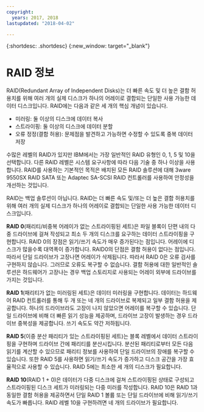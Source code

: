 ```yaml
---
copyright:
  years: 2017, 2018
lastupdated: "2018-04-02"

---
```


{:shortdesc: .shortdesc}
{:new_window: target="_blank"}

# RAID 정보

RAID(Redundant Array of Independent Disks)는 더 빠른 속도 및 더 높은 결함 허용치를 위해 여러 개의 실제 디스크가 하나의 어레이로 결합되는 단일한 사용 가능한 데이터 디스크입니다. RAID에는 다음과 같은 세 개의 핵심 개념이 있습니다.
* 미러링: 둘 이상의 디스크에 데이터 복사
* 스트라이핑: 둘 이상의 디스크에 데이터 분할
* 오류 정정(결함 허용): 문제점을 발견하고 가능하면 수정할 수 있도록 중복 데이터 저장

수많은 레벨의 RAID가 있지만 IBM에서는 가장 일반적인 RAID 유형인 0, 1, 5 및 10을 선택합니다. 다른 RAID 레벨은 시스템 요구사항에 따라 다음 기술 중 하나 이상을 사용합니다. RAID를 사용하는 기본적인 목적은 배치된 모든 RAID 솔루션에 대해 3ware 9550SX RAID SATA 또는 Adaptec SA-SCSI RAID 컨트롤러를 사용하여 안정성을 개선하는 것입니다.

RAID는 백업 솔루션이 아닙니다.  RAID는 더 빠른 속도 및/또는 더 높은 결함 허용치를 위해 여러 개의 실제 디스크가 하나의 어레이로 결합되는 단일한 사용 가능한 데이터 디스크입니다.


**RAID 0**(패리티/비중복 어레이가 없는 스트라이핑된 세트)은 파일 블록이 단편 내의 다중 드라이브에 걸쳐 작성되고 최소 두 개의 디스크를 요구하는 데이터 스트라이핑을 구현합니다. RAID 0의 장점은 읽기/쓰기 속도가 매우 증가된다는 점입니다. 어레이에 디스크가 많을수록 대역폭이 증가합니다. RAID0의 단점은 결함 허용이 없다는 점입니다. 따라서 단일 드라이브가 고장나면 어레이가 삭제됩니다. 따라서 RAID 0은 오류 검사를 구현하지 않습니다. 그러므로 오류도 복구할 수 없습니다. 결함 허용에 대한 일반적인 솔루션은 하드웨어가 고장나는 경우 백업 스토리지로 사용되는 어레이 외부에 드라이브를 가지는 것입니다. 

**RAID 1**(패리티가 없는 미러링된 세트)은 데이터 미러링을 구현합니다. 데이터는 하드웨어 RAID 컨트롤러를 통해 두 개 또는 네 개의 드라이브로 복제되고 일부 결함 허용을 제공합니다. 하나의 드라이브라도 고장이 나지 않았으면 어레이를 복구할 수 있습니다. 단일 드라이브에 비해 더 빠른 읽기 성능을 제공하며, 드라이브 고장이 발생하는 경우 드라이브 중복성을 제공합니다. 쓰기 속도도 약간 저하됩니다.

**RAID 5**(이중 분산 패리티가 있는 스트라이핑된 세트)는 블록 레벨에서 데이터 스트라이핑을 구현하며 드라이브 간에 패리티를 분산시킵니다. 분산된 패리티로부터 모든 다음 읽기를 계산할 수 있으므로 패리티 정보를 사용하여 단일 드라이브의 장애를 복구할 수 있습니다. 또한 RAID 5를 사용하면 읽기/쓰기 속도가 증가하고 디스크 공간을 가장 효율적으로 사용할 수 있습니다. RAID 5에는 최소한 세 개의 디스크가 필요합니다.

**RAID 10**(RAID 1 + 0)은 데이터가 다중 디스크에 걸쳐 스트라이핑된 상태로 구성되고 스트라이핑된 디스크 세트가 미러링되는 다중 미러를 작성합니다. RAID 10은 RAID 1과 동일한 결함 허용을 제공하면서 단일 RAID 1 볼륨 또는 단일 드라이브에 비해 읽기/쓰기 속도가 빠릅니다. RAID 레벨 10을 구현하려면 네 개의 드라이브가 필요합니다.

